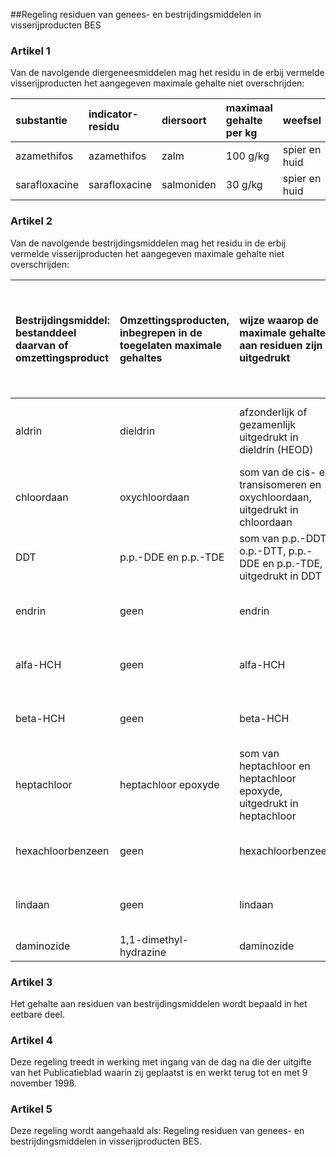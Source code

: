 <meta http-equiv='Content-Type' content='text/html; charset=utf-8' />

##Regeling residuen van genees- en bestrijdingsmiddelen in visserijproducten BES

### Artikel  1  

Van de navolgende diergeneesmiddelen mag het residu in de erbij vermelde visserijproducten het aangegeven maximale gehalte niet overschrijden:  

| substantie  | indicator-residu  | diersoort  | maximaal gehalte per kg  | weefsel  |
|:---|:---|:---|:---|:---|
| azamethifos  | azamethifos  | zalm  | 100 g/kg  | spier en huid  |
| sarafloxacine  | sarafloxacine  | salmoniden  | 30 g/kg  | spier en huid  |

### Artikel  2  

Van de navolgende bestrijdingsmiddelen mag het residu in de erbij vermelde visserijproducten het aangegeven maximale gehalte niet overschrijden:  

| Bestrijdingsmiddel: bestanddeel daarvan of omzettingsproduct  | Omzettingsproducten, inbegrepen in de toegelaten maximale gehaltes  | wijze waarop de maximale gehaltes aan residuen zijn uitgedrukt  | toegelaten maximale gehaltes aan residuen (in milligram per kilogram)  |
|:---|:---|:---|:---|
| aldrin  | dieldrin  | afzonderlijk of gezamenlijk uitgedrukt in dieldrin (HEOD)  | aal  vislever  overige producten  0,05  |
| chloordaan  | oxychloordaan  | som van de cis- en transisomeren en oxychloordaan, uitgedrukt in chloordaan  | aal  vislever  overige producten  0,02  |
| DDT  | p.p.-DDE en p.p.-TDE  | som van p.p.-DDT, o.p.-DTT, p.p.-DDE en p.p.-TDE, uitgedrukt in DDT  | aal  vislever  overige producten  |
| endrin  | geen  | endrin  | aal  vislever  overige producten  |
| alfa-HCH  | geen  | alfa-HCH  | aal  vislever  overige producten  |
| beta-HCH  | geen  | beta-HCH  | aal  vislever  overige producten  |
| heptachloor  | heptachloor epoxyde  | som van heptachloor en heptachloor epoxyde, uitgedrukt in heptachloor  | aal  vislever  overige producten  |
| hexachloorbenzeen  | geen  | hexachloorbenzeen  | aal  vislever  overige producten  |
| lindaan  | geen  | lindaan  | aal  vislever  overige producten  |
| daminozide  | 1,1-dimethyl-hydrazine  | daminozide  | overige producten  |

### Artikel  3  

Het gehalte aan residuen van bestrijdingsmiddelen wordt bepaald in het eetbare deel. 

### Artikel  4  

Deze regeling treedt in werking met ingang van de dag na die der uitgifte van het Publicatieblad waarin zij geplaatst is en werkt terug tot en met 9 november 1998. 

### Artikel  5  

Deze regeling wordt aangehaald als: Regeling residuen van genees- en bestrijdingsmiddelen in visserijproducten BES. 
